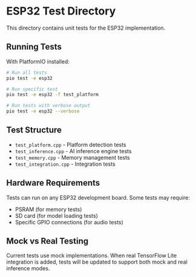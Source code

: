 # ESP32 Test Directory

This directory contains unit tests for the ESP32 implementation.

## Running Tests

With PlatformIO installed:

```bash
# Run all tests
pio test -e esp32

# Run specific test
pio test -e esp32 -f test_platform

# Run tests with verbose output
pio test -e esp32 --verbose
```

## Test Structure

- `test_platform.cpp` - Platform detection tests
- `test_inference.cpp` - AI inference engine tests  
- `test_memory.cpp` - Memory management tests
- `test_integration.cpp` - Integration tests

## Hardware Requirements

Tests can run on any ESP32 development board. Some tests may require:
- PSRAM (for memory tests)
- SD card (for model loading tests)
- Specific GPIO connections (for audio tests)

## Mock vs Real Testing

Current tests use mock implementations. When real TensorFlow Lite integration is added, tests will be updated to support both mock and real inference modes.
